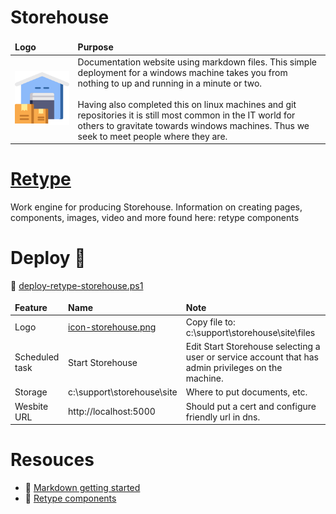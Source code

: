 # Storehouse
|Logo|Purpose|
|:---|:---|
|![image](images/icon-storehouse.png)|Documentation website using markdown files. This simple deployment for a windows machine takes you from nothing to up and running in a minute or two.<br><br>Having also completed this on linux machines and git repositories it is still most common in the IT world for others to gravitate towards windows machines. Thus we seek to meet people where they are.|

# [Retype](https://retype.com)
Work engine for producing Storehouse. Information on creating pages, components, images, video and more found here: retype components

# Deploy :hammer:
:page_with_curl: [deploy-retype-storehouse.ps1](deploy-retype-storehouse.ps1)

|Feature|Name|Note|
|:---|:---|:---|
|Logo|[icon-storehouse.png](images/icon-storehouse.png)|Copy file to: c:\support\storehouse\site\files|
|Scheduled task|Start Storehouse|Edit Start Storehouse selecting a user or service account that has admin privileges on the machine.|
|Storage|c:\support\storehouse\site|Where to put documents, etc.|
|Wesbite URL|http://localhost:5000 |Should put a cert and configure friendly url in dns.|

# Resouces
- :blue_book: [Markdown getting started](https://www.markdownguide.org/getting-started/)
- :closed_book: [Retype components](https://retype.com/components/)


<style>
td, th {
   border: none!important;
}
</style>

